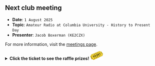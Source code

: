 ## Next club meeting
* **Date**: `1 August 2025`
* **Topic**: `Amateur Radio at Columbia University - History to Present Day`
* **Presenter**: `Jacob Boxerman (KE2CZX)`

For more information, visit the [meetings page](/meetings.html).

<details>
  <summary><b>Click the ticket to see the raffle prizes! <img src="/images/raffle-ticket.png" alt="raffle-ticket" height="30"></b></summary>
  <table>
    <tr>
        <th>1st prize</th>
        <th>2nd prize</th>
        <th>3rd prize</th>
        <th>4th prize</th>
        <th>5th prize</th>
    </tr>
    <tr>
        <td><img src="/meetings/2025/raffle/202508-1.png" alt="image"></td>
        <td><img src="/meetings/2025/raffle/202508-2.png" alt="image"></td>
        <td><img src="/meetings/2025/raffle/202508-3.png" alt="image"></td>
        <td><img src="/meetings/2025/raffle/202508-4.png" alt="image"></td>
        <td><img src="/meetings/2025/raffle/202508-5.png" alt="image"></td>
    </tr>
    <tr>
        <td>ZEEWII DSO3D122CH 120MHz Oscilloscope</td>
        <td>USB Cable Tester with 2.4" Color Screen</td>
        <td>DC Pry Bar Multitool with Bi-Directional Ratchet</td>
        <td>220 MHz J-Pole Antenna</td>
        <td>DTAPE Laser Distance Meter</td>
    </tr>
  </table>  
</details>

